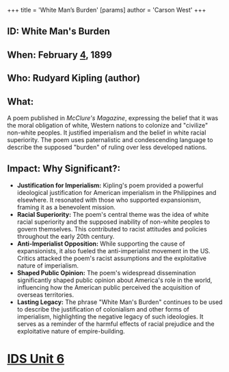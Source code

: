 +++
 title = 'White Man’s Burden'
[params]
	author = 'Carson West'
+++
## ID: White Man's Burden

## When: February [4](./../4/), 1899

## Who:  Rudyard Kipling (author)

## What:

A poem published in *McClure's Magazine*, expressing the belief that it was the moral obligation of white, Western nations to colonize and "civilize" non-white peoples.  It justified imperialism and the belief in white racial superiority.  The poem uses paternalistic and condescending language to describe the supposed "burden" of ruling over less developed nations.

## Impact: Why Significant?:
* **Justification for Imperialism:** Kipling's poem provided a powerful ideological justification for American imperialism in the Philippines and elsewhere. It resonated with those who supported expansionism, framing it as a benevolent mission.
* **Racial Superiority:** The poem's central theme was the idea of white racial superiority and the supposed inability of non-white peoples to govern themselves. This contributed to racist attitudes and policies throughout the early 20th century.
* **Anti-Imperialist Opposition:**  While supporting the cause of expansionists, it also fueled the anti-imperialist movement in the US.  Critics attacked the poem's racist assumptions and the exploitative nature of imperialism.
* **Shaped Public Opinion:** The poem's widespread dissemination significantly shaped public opinion about America's role in the world, influencing how the American public perceived the acquisition of overseas territories.
* **Lasting Legacy:** The phrase "White Man's Burden" continues to be used to describe the justification of colonialism and other forms of imperialism, highlighting the negative legacy of such ideologies.  It serves as a reminder of the harmful effects of racial prejudice and the exploitative nature of empire-building.

# [IDS Unit 6](./../ids-unit-6/)